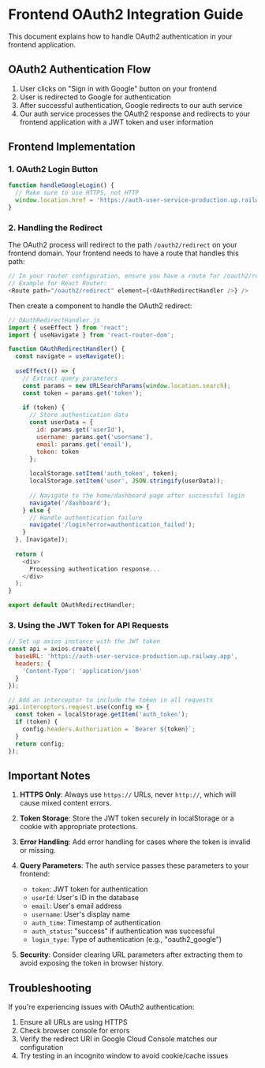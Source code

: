 # Frontend OAuth2 Integration Guide

This document explains how to handle OAuth2 authentication in your frontend application.

## OAuth2 Authentication Flow

1. User clicks on "Sign in with Google" button on your frontend
2. User is redirected to Google for authentication
3. After successful authentication, Google redirects to our auth service
4. Our auth service processes the OAuth2 response and redirects to your frontend application with a JWT token and user information

## Frontend Implementation

### 1. OAuth2 Login Button

```javascript
function handleGoogleLogin() {
  // Make sure to use HTTPS, not HTTP
  window.location.href = 'https://auth-user-service-production.up.railway.app/oauth2/authorization/google';
}
```

### 2. Handling the Redirect

The OAuth2 process will redirect to the path `/oauth2/redirect` on your frontend domain. Your frontend needs to have a route that handles this path:

```javascript
// In your router configuration, ensure you have a route for /oauth2/redirect
// Example for React Router:
<Route path="/oauth2/redirect" element={<OAuthRedirectHandler />} />
```

Then create a component to handle the OAuth2 redirect:

```javascript
// OAuthRedirectHandler.js
import { useEffect } from 'react';
import { useNavigate } from 'react-router-dom';

function OAuthRedirectHandler() {
  const navigate = useNavigate();
  
  useEffect(() => {
    // Extract query parameters
    const params = new URLSearchParams(window.location.search);
    const token = params.get('token');
    
    if (token) {
      // Store authentication data
      const userData = {
        id: params.get('userId'),
        username: params.get('username'),
        email: params.get('email'),
        token: token
      };
      
      localStorage.setItem('auth_token', token);
      localStorage.setItem('user', JSON.stringify(userData));
      
      // Navigate to the home/dashboard page after successful login
      navigate('/dashboard');
    } else {
      // Handle authentication failure
      navigate('/login?error=authentication_failed');
    }
  }, [navigate]);
  
  return (
    <div>
      Processing authentication response...
    </div>
  );
}

export default OAuthRedirectHandler;
```

### 3. Using the JWT Token for API Requests

```javascript
// Set up axios instance with the JWT token
const api = axios.create({
  baseURL: 'https://auth-user-service-production.up.railway.app',
  headers: {
    'Content-Type': 'application/json'
  }
});

// Add an interceptor to include the token in all requests
api.interceptors.request.use(config => {
  const token = localStorage.getItem('auth_token');
  if (token) {
    config.headers.Authorization = `Bearer ${token}`;
  }
  return config;
});
```

## Important Notes

1. **HTTPS Only**: Always use `https://` URLs, never `http://`, which will cause mixed content errors.

2. **Token Storage**: Store the JWT token securely in localStorage or a cookie with appropriate protections.

3. **Error Handling**: Add error handling for cases where the token is invalid or missing.

4. **Query Parameters**: The auth service passes these parameters to your frontend:
   - `token`: JWT token for authentication
   - `userId`: User's ID in the database
   - `email`: User's email address
   - `username`: User's display name
   - `auth_time`: Timestamp of authentication
   - `auth_status`: "success" if authentication was successful
   - `login_type`: Type of authentication (e.g., "oauth2_google")

5. **Security**: Consider clearing URL parameters after extracting them to avoid exposing the token in browser history.

## Troubleshooting

If you're experiencing issues with OAuth2 authentication:

1. Ensure all URLs are using HTTPS
2. Check browser console for errors
3. Verify the redirect URI in Google Cloud Console matches our configuration
4. Try testing in an incognito window to avoid cookie/cache issues